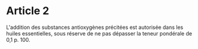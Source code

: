 # Article 2

L'addition des substances antioxygènes précitées est autorisée dans les huiles essentielles, sous réserve de ne pas dépasser la teneur pondérale de 0,1 p. 100.
